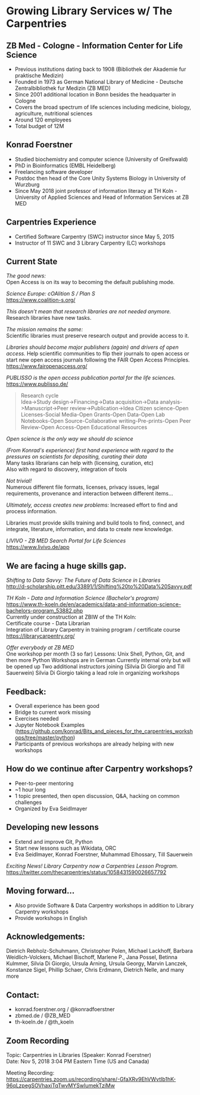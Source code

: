 # Growing Library Services w/ The Carpentries  
## ZB Med - Cologne - Information Center for Life Science  

* Previous institutions dating back to 1908 (Bibliothek der Akademie fur praktische Medizin)
* Founded in 1973 as German National Library of Medicine - Deutsche Zentralbibliothek fur Medizin (ZB MED)
* Since 2001 additional location in Bonn besides the headquarter in Cologne
* Covers the broad spectrum of life sciences including medicine, biology, agriculture, nutritional sciences
* Around 120 employees
* Total budget of 12M

## Konrad Foerstner  

* Studied biochemistry and computer science (University of Greifswald)
* PhD in Bioinformatics (EMBL Heidelberg)
* Freelancing software developer
* Postdoc then head of the Core Unity Systems Biology in University of Wurzburg
* Since May 2018 joint professor of information literacy at TH Koln - University of Applied Sciences and Head of Information Services at ZB MED

## Carpentries Experience
* Certified Software Carpentry (SWC) instructor since May 5, 2015
* Instructor of 11 SWC and 3 Library Carpentry (LC) workshops

## Current State

_The good news:_  
Open Access is on its way to becoming the default publishing mode.

_Science Europe: cOAlition S / Plan S_  
https://www.coalition-s.org/

_This doesn’t mean that research libraries are not needed anymore._  
Research libraries have new tasks.

_The mission remains the same:_  
Scientific libraries must preserve research output and provide access to it.

_Libraries should become major publishers (again) and drivers of open access._
Help scientific communities to flip their journals to open access or start new open access journals following the FAIR Open Access Principles.  
https://www.fairopenaccess.org/

_PUBLISSO is the open access publication portal for the life sciences._  
https://www.publisso.de/

>Research cycle  
Idea->Study design->Financing->Data acquisition->Data analysis->Manuscript->Peer review->Publication->Idea
Citizen science-Open Licenses-Social Media-Open Grants-Open Data-Open Lab Notebooks-Open Source-Collaborative writing-Pre-prints-Open Peer Review-Open Access-Open Educational Resources

_Open science is the only way we should do science_

_(From Konrad's experience) first hand experience with regard to the pressures on scientists for depositing, curating their data_  
Many tasks librarians can help with (licensing, curation, etc)  
Also with regard to discovery, integration of tools

_Not trivial!_  
Numerous different file formats, licenses, privacy issues, legal requirements, provenance and interaction between different items…

_Ultimately, access creates new problems:_
Increased effort to find and process information.

Libraries must provide skills training and build tools to find, connect, and integrate, literature, information, and data to create new knowledge.

_LIVIVO - ZB MED Search Portal for Life Sciences_  
https://www.livivo.de/app

## We are facing a huge skills gap.

_Shifting to Data Savvy: The Future of Data Science in Libraries_  
http://d-scholarship.pitt.edu/33891/1/Shifting%20to%20Data%20Savvy.pdf

_TH Koln - Data and Information Science (Bachelor's program)_  
https://www.th-koeln.de/en/academics/data-and-information-science-bachelors-program_53882.php  
Currently under construction at ZBIW of the TH Koln:  
Certificate course - Data Librarian  
Integration of Library Carpentry in training program / certificate course  
https://librarycarpentry.org/

_Offer everybody at ZB MED_  
One workshop per month (3 so far)
Lessons: Unix Shell, Python, Git, and then more Python
Workshops are in German
Currently internal only but will be opened up
Two additional instructors joining (Silvia Di Giorgio and Till Sauerwein)
Silvia Di Giorgio taking a lead role in organizing workshops

## Feedback:
* Overall experience has been good
* Bridge to current work missing
* Exercises needed
* Jupyter Notebook Examples (https://github.com/konrad/Bits_and_pieces_for_the_carpentries_workshops/tree/master/python)
* Participants of previous workshops are already helping with new workshops

## How do we continue after Carpentry workshops?
* Peer-to-peer mentoring
* ~1 hour long
* 1 topic presented, then open discussion, Q&A, hacking on common challenges
* Organized by Eva Seidlmayer

## Developing new lessons
* Extend and improve Git, Python
* Start new lessons such as Wikidata, ORC
* Eva Seidlmayer, Konrad Foerstner, Muhammad Elhossary, Till Sauerwein

_Exciting News! Library Carpentry now a Carpentries Lesson Program._
https://twitter.com/thecarpentries/status/1058431590026657792

## Moving forward… 
* Also provide Software & Data Carpentry workshops in addition to Library Carpentry workshops
* Provide workshops in English 

## Acknowledgements:  
Dietrich Rebholz-Schuhmann, Christopher Polen, Michael Lackhoff, Barbara Weidlich-Volckers, Michael Bischoff, Marlene P., Jana Possel, Betinna Kulmmer, Silvia Di Giorgio, Ursula Arning, Ursula Georgy, Marvin Lanczek, Konstanze Sigel, Phillip Schaer, Chris Erdmann, Dietrich Nelle, and many more

## Contact:  
* konrad.foerstner.org / @konradfoerstner
* zbmed.de / @ZB_MED
* th-koeln.de / @th_koeln

## Zoom Recording  
Topic: Carpentries in Libraries (Speaker: Konrad Foerstner)   
Date: Nov 5, 2018 3:04 PM Eastern Time (US and Canada)  

Meeting Recording:  
https://carpentries.zoom.us/recording/share/-GfaXRv9EhVWvtIb1hK-96qLzpegSOVhaxiTqTwvMYSwIumekTziMw

